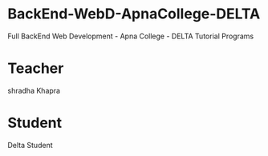 # BackEnd-WebD-ApnaCollege-DELTA

Full BackEnd Web Development - Apna College - DELTA
Tutorial Programs 

# Teacher
shradha Khapra

# Student
Delta Student
